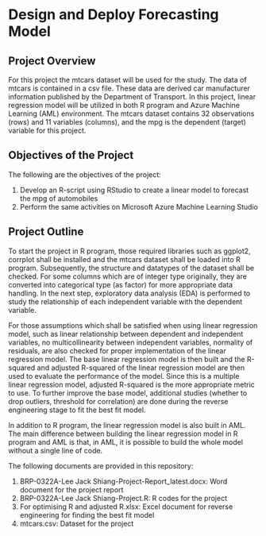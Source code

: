 # Design and Deploy Forecasting Model

## Project Overview
For this project the mtcars dataset will be used for the study. The data of mtcars is contained in a csv file. These data are derived car manufacturer information published by the Department of Transport. In this project, linear regression model will be utilized in both R program and Azure Machine Learning (AML) environment. The mtcars dataset contains 32 observations (rows) and 11 variables (columns), and the mpg is the dependent (target) variable for this project.

## Objectives of the Project
The following are the objectives of the project:
1.	Develop an R-script using RStudio to create a linear model to forecast the mpg of automobiles
2.	Perform the same activities on Microsoft Azure Machine Learning Studio

## Project Outline
To start the project in R program, those required libraries such as ggplot2, corrplot shall be installed and the mtcars dataset shall be loaded into R program. Subsequently, the structure and datatypes of the dataset shall be checked. For some columns which are of integer type originally, they are converted into categorical type (as factor) for more appropriate data handling. In the next step, exploratory data analysis (EDA) is performed to study the relationship of each independent variable with the dependent variable.

For those assumptions which shall be satisfied when using linear regression model, such as linear relationship between dependent and independent variables, no multicollinearity between independent variables, normality of residuals, are also checked for proper implementation of the linear regression model. The base linear regression model is then built and the R-squared and adjusted R-squared of the linear regression model are then used to evaluate the performance of the model. Since this is a multiple linear regression model, adjusted R-squared is the more appropriate metric to use. To further improve the base model, additional studies (whether to drop outliers, threshold for correlation) are done during the reverse engineering stage to fit the best fit model.

In addition to R program, the linear regression model is also built in AML. The main difference between building the linear regression model in R program and AML is that, in AML, it is possible to build the whole model without a single line of code. 

The following documents are provided in this repository:
  1. BRP-0322A-Lee Jack Shiang-Project-Report_latest.docx: Word document for the project report
  2. BRP-0322A-Lee Jack Shiang-Project.R: R codes for the project
  3. For optimising R and adjusted R.xlsx: Excel document for reverse engineering for finding the best fit model
  4. mtcars.csv: Dataset for the project
